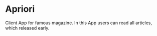 # Apriori
Client App for famous magazine. In this App users can read all articles, which released early.
